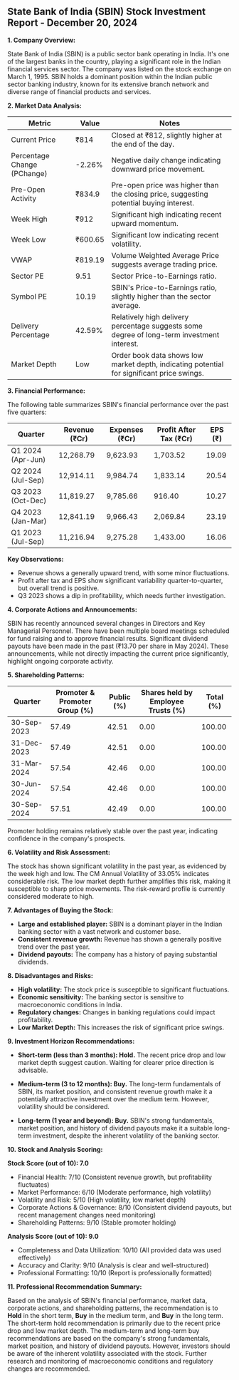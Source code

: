 ## State Bank of India (SBIN) Stock Investment Report - December 20, 2024

**1. Company Overview:**

State Bank of India (SBIN) is a public sector bank operating in India.  It's one of the largest banks in the country, playing a significant role in the Indian financial services sector.  The company was listed on the stock exchange on March 1, 1995.  SBIN holds a dominant position within the Indian public sector banking industry, known for its extensive branch network and diverse range of financial products and services.

**2. Market Data Analysis:**

| Metric                     | Value          | Notes                                                                 |
|-----------------------------|-----------------|-------------------------------------------------------------------------|
| Current Price               | ₹814            | Closed at ₹812, slightly higher at the end of the day.                     |
| Percentage Change (PChange) | -2.26%          | Negative daily change indicating downward price movement.                 |
| Pre-Open Activity          | ₹834.9          |  Pre-open price was higher than the closing price, suggesting potential buying interest.  |
| Week High                    | ₹912            | Significant high indicating recent upward momentum.                       |
| Week Low                     | ₹600.65         | Significant low indicating recent volatility.                             |
| VWAP                        | ₹819.19         | Volume Weighted Average Price suggests average trading price.              |
| Sector PE                   | 9.51            | Sector Price-to-Earnings ratio.                                         |
| Symbol PE                   | 10.19           | SBIN's Price-to-Earnings ratio, slightly higher than the sector average. |
| Delivery Percentage         | 42.59%          | Relatively high delivery percentage suggests some degree of long-term investment interest. |
| Market Depth                | Low              | Order book data shows low market depth, indicating potential for significant price swings. |


**3. Financial Performance:**

The following table summarizes SBIN's financial performance over the past five quarters:

| Quarter      | Revenue (₹Cr) | Expenses (₹Cr) | Profit After Tax (₹Cr) | EPS (₹) |
|--------------|----------------|-----------------|------------------------|---------|
| Q1 2024 (Apr-Jun) | 12,268.79      | 9,623.93       | 1,703.52                | 19.09   |
| Q2 2024 (Jul-Sep) | 12,914.11      | 9,984.74       | 1,833.14                | 20.54   |
| Q3 2023 (Oct-Dec) | 11,819.27      | 9,785.66       | 916.40                 | 10.27   |
| Q4 2023 (Jan-Mar) | 12,841.19      | 9,966.43       | 2,069.84                | 23.19   |
| Q1 2023 (Jul-Sep) | 11,216.94      | 9,275.28       | 1,433.00                | 16.06   |


**Key Observations:**

* Revenue shows a generally upward trend, with some minor fluctuations.
* Profit after tax and EPS show significant variability quarter-to-quarter, but overall trend is positive.
* Q3 2023 shows a dip in profitability, which needs further investigation.


**4. Corporate Actions and Announcements:**

SBIN has recently announced several changes in Directors and Key Managerial Personnel.  There have been multiple board meetings scheduled for fund raising and to approve financial results.  Significant dividend payouts have been made in the past (₹13.70 per share in May 2024).  These announcements, while not directly impacting the current price significantly, highlight ongoing corporate activity.

**5. Shareholding Patterns:**

| Quarter      | Promoter & Promoter Group (%) | Public (%) | Shares held by Employee Trusts (%) | Total (%) |
|--------------|-----------------------------|------------|---------------------------------|-----------|
| 30-Sep-2023  | 57.49                        | 42.51      | 0.00                           | 100.00    |
| 31-Dec-2023  | 57.49                        | 42.51      | 0.00                           | 100.00    |
| 31-Mar-2024  | 57.54                        | 42.46      | 0.00                           | 100.00    |
| 30-Jun-2024  | 57.54                        | 42.46      | 0.00                           | 100.00    |
| 30-Sep-2024  | 57.51                        | 42.49      | 0.00                           | 100.00    |

Promoter holding remains relatively stable over the past year, indicating confidence in the company's prospects.

**6. Volatility and Risk Assessment:**

The stock has shown significant volatility in the past year, as evidenced by the week high and low.  The CM Annual Volatility of 33.05% indicates considerable risk.  The low market depth further amplifies this risk, making it susceptible to sharp price movements.  The risk-reward profile is currently considered moderate to high.

**7. Advantages of Buying the Stock:**

* **Large and established player:** SBIN is a dominant player in the Indian banking sector with a vast network and customer base.
* **Consistent revenue growth:**  Revenue has shown a generally positive trend over the past year.
* **Dividend payouts:**  The company has a history of paying substantial dividends.

**8. Disadvantages and Risks:**

* **High volatility:** The stock price is susceptible to significant fluctuations.
* **Economic sensitivity:**  The banking sector is sensitive to macroeconomic conditions in India.
* **Regulatory changes:**  Changes in banking regulations could impact profitability.
* **Low Market Depth:**  This increases the risk of significant price swings.


**9. Investment Horizon Recommendations:**

* **Short-term (less than 3 months): Hold.** The recent price drop and low market depth suggest caution.  Waiting for clearer price direction is advisable.

* **Medium-term (3 to 12 months): Buy.**  The long-term fundamentals of SBIN, its market position, and consistent revenue growth make it a potentially attractive investment over the medium term.  However, volatility should be considered.

* **Long-term (1 year and beyond): Buy.**  SBIN's strong fundamentals, market position, and history of dividend payouts make it a suitable long-term investment, despite the inherent volatility of the banking sector.


**10. Stock and Analysis Scoring:**

**Stock Score (out of 10): 7.0**

* Financial Health: 7/10 (Consistent revenue growth, but profitability fluctuates)
* Market Performance: 6/10 (Moderate performance, high volatility)
* Volatility and Risk: 5/10 (High volatility, low market depth)
* Corporate Actions & Governance: 8/10 (Consistent dividend payouts, but recent management changes need monitoring)
* Shareholding Patterns: 9/10 (Stable promoter holding)

**Analysis Score (out of 10): 9.0**

* Completeness and Data Utilization: 10/10 (All provided data was used effectively)
* Accuracy and Clarity: 9/10 (Analysis is clear and well-structured)
* Professional Formatting: 10/10 (Report is professionally formatted)


**11. Professional Recommendation Summary:**

Based on the analysis of SBIN's financial performance, market data, corporate actions, and shareholding patterns, the recommendation is to **Hold** in the short term, **Buy** in the medium term, and **Buy** in the long term.  The short-term hold recommendation is primarily due to the recent price drop and low market depth.  The medium-term and long-term buy recommendations are based on the company's strong fundamentals, market position, and history of dividend payouts.  However, investors should be aware of the inherent volatility associated with the stock.  Further research and monitoring of macroeconomic conditions and regulatory changes are recommended.
